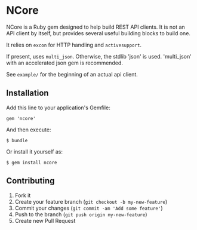 # NCore

NCore is a Ruby gem designed to help build REST API clients. It is not an API
client by itself, but provides several useful building blocks to build one.

It relies on `excon` for HTTP handling and `activesupport`.

If present, uses `multi_json`. Otherwise, the stdlib 'json' is used.
'multi_json' with an accelerated json gem is recommended.

See `example/` for the beginning of an actual api client.


## Installation

Add this line to your application's Gemfile:

    gem 'ncore'

And then execute:

    $ bundle

Or install it yourself as:

    $ gem install ncore


## Contributing

1. Fork it
2. Create your feature branch (`git checkout -b my-new-feature`)
3. Commit your changes (`git commit -am 'Add some feature'`)
4. Push to the branch (`git push origin my-new-feature`)
5. Create new Pull Request
